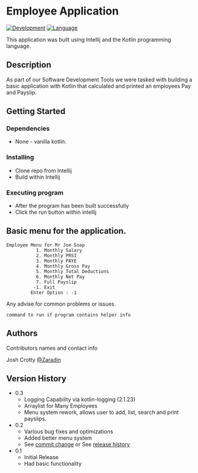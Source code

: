 # Employee Application
[![Development](https://img.shields.io/badge/IntelliJ%20IDEA-000000.svg?style=for-the-badge&logo=IntelliJ-IDEA&logoColor=white)](https://www.jetbrains.com/idea/)
[![Language](https://img.shields.io/badge/Kotlin-7F52FF.svg?style=for-the-badge&logo=Kotlin&logoColor=white)](https://kotlinlang.org/)

This application was built using Intellij and the Kotlin programming language.

## Description

As part of our Software Development Tools we were tasked with building a basic application with Kotlin that calculated and printed
an employees Pay and Payslip.

## Getting Started

### Dependencies

* None - vanilla kotlin.

### Installing

* Clone repo from Intellij
* Build within Intellij

### Executing program

* After the program has been built successfully
* Click the run button within intellij

## Basic menu for the application.
```
Employee Menu for Mr Joe Soap
           1. Monthly Salary
           2. Monthly PRSI
           3. Monthly PAYE
           4. Monthly Gross Pay
           5. Monthly Total Deductions
           6. Monthly Net Pay
           7. Full Payslip
          -1. Exit
         Enter Option : -1
```



Any advise for common problems or issues.
```
command to run if program contains helper info
```

## Authors

Contributors names and contact info

Josh Crotty
[@Zaradin](https://github.com/Zaradin)

## Version History
* 0.3
  * Logging Capability via kotlin-logging (2.1.23)
  * Arraylist for Many Employees
  * Menu system rework, allows user to add, list, search and print payslips.
* 0.2
  * Various bug fixes and optimizations
  * Added better menu system
  * See [commit change]() or See [release history]()
* 0.1
  * Initial Release
  * Had basic functionality
